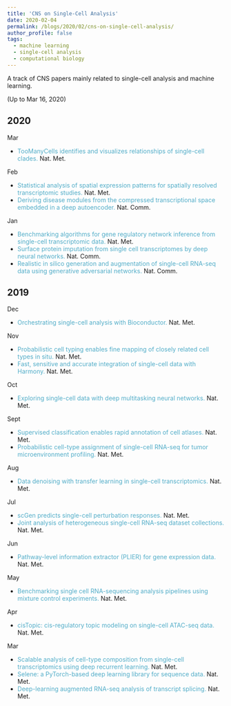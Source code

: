 ```yaml
---
title: 'CNS on Single-Cell Analysis'
date: 2020-02-04
permalink: /blogs/2020/02/cns-on-single-cell-analysis/
author_profile: false
tags:
  - machine learning
  - single-cell analysis
  - computational biology
---
```


A track of CNS papers mainly related to single-cell analysis and machine learning.



(Up to Mar 16, 2020)

## 2020

Mar
- <span style="color:#52adc8">TooManyCells identifies and visualizes relationships of single-cell clades.</span> Nat. Met.

Feb
- <span style="color:#52adc8">Statistical analysis of spatial expression patterns for spatially resolved transcriptomic studies.</span> Nat. Met.
- <span style="color:#52adc8">Deriving disease modules from the compressed transcriptional space embedded in a deep autoencoder.</span> Nat. Comm.

Jan
- <span style="color:#52adc8">Benchmarking algorithms for gene regulatory network inference from single-cell transcriptomic data.</span> Nat. Met.
- <span style="color:#52adc8">Surface protein imputation from single cell transcriptomes by deep neural networks.</span> Nat. Comm.
- <span style="color:#52adc8">Realistic in silico generation and augmentation of single-cell RNA-seq data using generative adversarial networks.</span> Nat. Comm.

## 2019

Dec
- <span style="color:#52adc8">Orchestrating single-cell analysis with Bioconductor.</span> Nat. Met.

Nov
- <span style="color:#52adc8">Probabilistic cell typing enables fine mapping of closely related cell types in situ.</span> Nat. Met.
- <span style="color:#52adc8">Fast, sensitive and accurate integration of single-cell data with Harmony.</span> Nat. Met.

Oct
- <span style="color:#52adc8">Exploring single-cell data with deep multitasking neural networks.</span> Nat. Met.

Sept
- <span style="color:#52adc8">Supervised classification enables rapid annotation of cell atlases.</span> Nat. Met.
- <span style="color:#52adc8">Probabilistic cell-type assignment of single-cell RNA-seq for tumor microenvironment profiling.</span> Nat. Met.

Aug
- <span style="color:#52adc8">Data denoising with transfer learning in single-cell transcriptomics.</span> Nat. Met.

Jul
- <span style="color:#52adc8">scGen predicts single-cell perturbation responses.</span> Nat. Met.
- <span style="color:#52adc8">Joint analysis of heterogeneous single-cell RNA-seq dataset collections.</span> Nat. Met.

Jun
- <span style="color:#52adc8">Pathway-level information extractor (PLIER) for gene expression data.</span> Nat. Met.

May
- <span style="color:#52adc8">Benchmarking single cell RNA-sequencing analysis pipelines using mixture control experiments.</span> Nat. Met.

Apr
- <span style="color:#52adc8">cisTopic: cis-regulatory topic modeling on single-cell ATAC-seq data.</span> Nat. Met.

Mar
- <span style="color:#52adc8">Scalable analysis of cell-type composition from single-cell transcriptomics using deep recurrent learning.</span> Nat. Met.
- <span style="color:#52adc8">Selene: a PyTorch-based deep learning library for sequence data.</span> Nat. Met.
- <span style="color:#52adc8">Deep-learning augmented RNA-seq analysis of transcript splicing.</span> Nat. Met.








